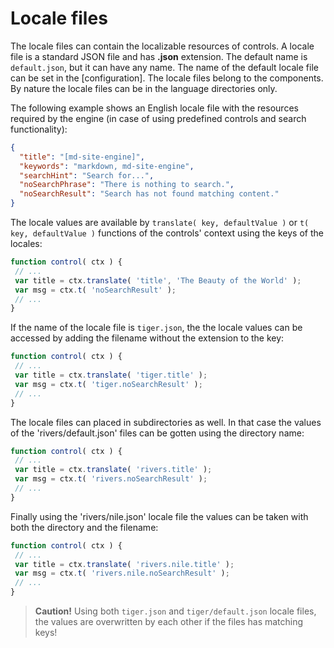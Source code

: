 <!-- ======================================================================
--- Search engine
title:          Locale files
keywords:       locale file
description:    Locale files in md-site-engine.
--- Menu system
order:          50
text:           Locale files
hidden:         false
umbel:          false
--- Page properties
id:             
document:       
layout:         layout-2-left
$-left:         #side-menu
searchable:     true
--- Side menu
side-menu-root:     /documentation
side-menu-header:   Documentation
side-menu-top:      Introduction
side-menu-depth:    2
======================================================================= -->

# Locale files

The locale files can contain the localizable resources of controls. A locale
file is a standard JSON file and has __.json__ extension. The default name is
`default.json`, but it can have any name. The name of the default locale file
can be set in the [configuration]. The locale files belong to the components.
By nature the locale files can be in the language directories only.

The following example shows an English locale file with the resources required
by the engine (in case of using predefined controls and search functionality):

```json
{
  "title": "[md-site-engine]",
  "keywords": "markdown, md-site-engine",
  "searchHint": "Search for...",
  "noSearchPhrase": "There is nothing to search.",
  "noSearchResult": "Search has not found matching content."
}
```

The locale values are available by `translate( key, defaultValue )` or
`t( key, defaultValue )` functions of the controls' context using the keys of
the locales:
 
 ```javascript
function control( ctx ) {
  // ...
  var title = ctx.translate( 'title', 'The Beauty of the World' );
  var msg = ctx.t( 'noSearchResult' );
  // ...
}
```

If the name of the locale file is `tiger.json`, the the locale values can be
accessed by adding the filename without the extension to the key:

 ```javascript
function control( ctx ) {
  // ...
  var title = ctx.translate( 'tiger.title' );
  var msg = ctx.t( 'tiger.noSearchResult' );
  // ...
}
```

The locale files can placed in subdirectories as well. In that case the values
of the 'rivers/default.json' files can be gotten using the directory name:

 ```javascript
function control( ctx ) {
  // ...
  var title = ctx.translate( 'rivers.title' );
  var msg = ctx.t( 'rivers.noSearchResult' );
  // ...
}
```

Finally using the 'rivers/nile.json' locale file the values can be taken with
both the directory and the filename:

 ```javascript
function control( ctx ) {
  // ...
  var title = ctx.translate( 'rivers.nile.title' );
  var msg = ctx.t( 'rivers.nile.noSearchResult' );
  // ...
}
```

> **Caution!** Using both `tiger.json` and `tiger/default.json` locale files,
the values are overwritten by each other if the files has matching keys!
